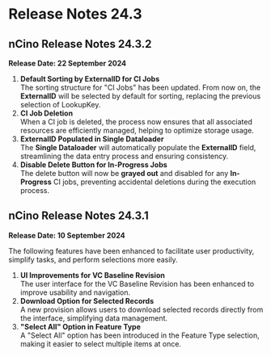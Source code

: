# Release Notes 24.3

## nCino Release Notes 24.3.2

**Release Date: 22 September 2024**

1. **Default Sorting by ExternalID for CI Jobs**\
   The sorting structure for "CI Jobs" has been updated. From now on, the **ExternalID** will be selected by default for sorting, replacing the previous selection of LookupKey.
2. **CI Job Deletion**\
   When a CI job is deleted, the process now ensures that all associated resources are efficiently managed, helping to optimize storage usage.
3. **ExternalID Populated in Single Dataloader**\
   The **Single Dataloader** will automatically populate the **ExternalID** field, streamlining the data entry process and ensuring consistency.
4. **Disable Delete Button for In-Progress Jobs**\
   The delete button will now be **grayed out** and disabled for any **In-Progress** CI jobs, preventing accidental deletions during the execution process.

## nCino Release Notes 24.3.1

**Release Date: 10 September 2024**

The following features have been enhanced to facilitate user productivity, simplify tasks, and perform selections more easily.

1. **UI Improvements for VC Baseline Revision**\
   The user interface for the VC Baseline Revision has been enhanced to improve usability and navigation.
2. **Download Option for Selected Records**\
   A new provision allows users to download selected records directly from the interface, simplifying data management.
3. **"Select All" Option in Feature Type**\
   A "Select All" option has been introduced in the Feature Type selection, making it easier to select multiple items at once.
